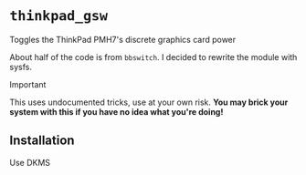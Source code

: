 # `thinkpad_gsw`

Toggles the ThinkPad PMH7's discrete graphics card power

About half of the code is from `bbswitch`. I decided to rewrite the module with
sysfs.

> [!IMPORTANT]
> This uses undocumented tricks, use at your own risk.
> **You may brick your system with this if you have no idea what you're doing!**

## Installation

Use DKMS
